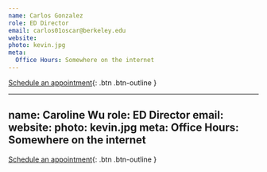 ```yaml
---
name: Carlos Gonzalez
role: ED Director
email: carlos01oscar@berkeley.edu
website: 
photo: kevin.jpg
meta:
  Office Hours: Somewhere on the internet
---
```


[Schedule an appointment](#){: .btn .btn-outline }

---
name: Caroline Wu
role: ED Director
email:
website: 
photo: kevin.jpg
meta:
  Office Hours: Somewhere on the internet
---

[Schedule an appointment](#){: .btn .btn-outline }
